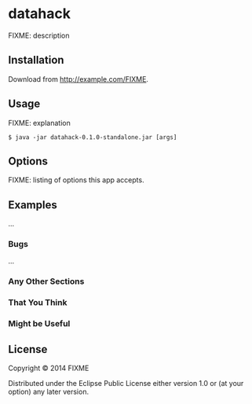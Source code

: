 # datahack

FIXME: description

## Installation

Download from http://example.com/FIXME.

## Usage

FIXME: explanation

    $ java -jar datahack-0.1.0-standalone.jar [args]

## Options

FIXME: listing of options this app accepts.

## Examples

...

### Bugs

...

### Any Other Sections
### That You Think
### Might be Useful

## License

Copyright © 2014 FIXME

Distributed under the Eclipse Public License either version 1.0 or (at
your option) any later version.
